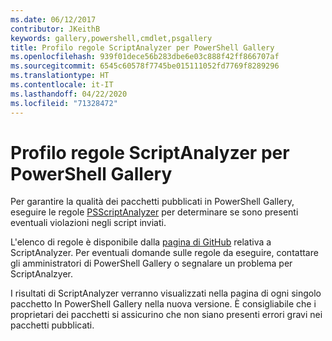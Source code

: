 ```yaml
---
ms.date: 06/12/2017
contributor: JKeithB
keywords: gallery,powershell,cmdlet,psgallery
title: Profilo regole ScriptAnalyzer per PowerShell Gallery
ms.openlocfilehash: 939f01dece56b283dbe6e03c888f42ff866707af
ms.sourcegitcommit: 6545c60578f7745be015111052fd7769f8289296
ms.translationtype: HT
ms.contentlocale: it-IT
ms.lasthandoff: 04/22/2020
ms.locfileid: "71328472"
---
```

# <a name="scriptanalyzer-rule-profile-for-gallery"></a>Profilo regole ScriptAnalyzer per PowerShell Gallery

Per garantire la qualità dei pacchetti pubblicati in PowerShell Gallery, eseguire le regole [PSScriptAnalyzer](https://github.com/PowerShell/PSScriptAnalyzer) per determinare se sono presenti eventuali violazioni negli script inviati.

L'elenco di regole è disponibile dalla [pagina di GitHub](https://github.com/PowerShell/PSScriptAnalyzer/blob/development/Engine/Settings/PSGallery.psd1) relativa a ScriptAnalyzer.
Per eventuali domande sulle regole da eseguire, contattare gli amministratori di PowerShell Gallery o segnalare un problema per ScriptAnalzyer.

I risultati di ScriptAnalyzer verranno visualizzati nella pagina di ogni singolo pacchetto In PowerShell Gallery nella nuova versione. È consigliabile che i proprietari dei pacchetti si assicurino che non siano presenti errori gravi nei pacchetti pubblicati.
